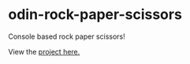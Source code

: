 # odin-rock-paper-scissors

Console based rock paper scissors!

View the [project here.](https://fearless-badger.github.io/odin-rock-paper-scissors/)